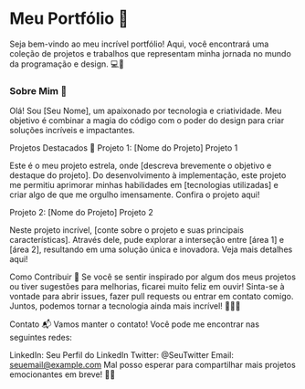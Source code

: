 # Meu Portfólio 🚀
Seja bem-vindo ao meu incrível portfólio! Aqui, você encontrará uma coleção de projetos e trabalhos que representam minha jornada no mundo da programação e design. 💻🎨

### Sobre Mim 👋
Olá! Sou [Seu Nome], um apaixonado por tecnologia e criatividade. Meu objetivo é combinar a magia do código com o poder do design para criar soluções incríveis e impactantes.

Projetos Destacados 🌟
Projeto 1: [Nome do Projeto]
Projeto 1

Este é o meu projeto estrela, onde [descreva brevemente o objetivo e destaque do projeto]. Do desenvolvimento à implementação, este projeto me permitiu aprimorar minhas habilidades em [tecnologias utilizadas] e criar algo de que me orgulho imensamente. Confira o projeto aqui!

Projeto 2: [Nome do Projeto]
Projeto 2

Neste projeto incrível, [conte sobre o projeto e suas principais características]. Através dele, pude explorar a interseção entre [área 1] e [área 2], resultando em uma solução única e inovadora. Veja mais detalhes aqui!

Como Contribuir 🤝
Se você se sentir inspirado por algum dos meus projetos ou tiver sugestões para melhorias, ficarei muito feliz em ouvir! Sinta-se à vontade para abrir issues, fazer pull requests ou entrar em contato comigo. Juntos, podemos tornar a tecnologia ainda mais incrível! 👨‍💻🌈

Contato 📬
Vamos manter o contato! Você pode me encontrar nas seguintes redes:

LinkedIn: Seu Perfil do LinkedIn
Twitter: @SeuTwitter
Email: seuemail@example.com
Mal posso esperar para compartilhar mais projetos emocionantes em breve! 🎉🚀
 
 
